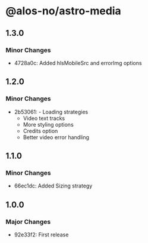 # @alos-no/astro-media

## 1.3.0

### Minor Changes

- 4728a0c: Added hlsMobileSrc and errorImg options

## 1.2.0

### Minor Changes

- 2b53061: - Loading strategies
  - Video text tracks
  - More styling options
  - Credits option
  - Better video error handling

## 1.1.0

### Minor Changes

- 66ec1dc: Added Sizing strategy

## 1.0.0

### Major Changes

- 92e33f2: First release
